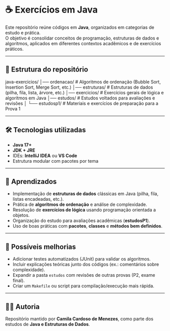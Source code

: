 # ☕ Exercícios em Java

Este repositório reúne códigos em **Java**, organizados em categorias de estudo e prática.  
O objetivo é consolidar conceitos de programação, estruturas de dados e algoritmos, aplicados em diferentes contextos acadêmicos e de exercícios práticos.

---

## 📂 Estrutura do repositório

java-exercicios/
│── ordenacao/ # Algoritmos de ordenação (Bubble Sort, Insertion Sort, Merge Sort, etc.)
│── estruturas/ # Estruturas de dados (pilha, fila, lista, árvore, etc.)
│── exercicios/ # Exercícios gerais de lógica e algoritmos em Java
│── estudos/ # Estudos voltados para avaliações e revisões
│ └── estudosp1/ # Materiais e exercícios de preparação para a Prova 1


---

## 🛠️ Tecnologias utilizadas

- **Java 17+**  
- **JDK + JRE**  
- IDEs: **IntelliJ IDEA** ou **VS Code**  
- Estrutura modular com pacotes por tema  

---

## 🎯 Aprendizados

- Implementação de **estruturas de dados** clássicas em Java (pilha, fila, listas encadeadas, etc.).  
- Prática de **algoritmos de ordenação** e análise de complexidade.  
- Resolução de **exercícios de lógica** usando programação orientada a objetos.  
- Organização do estudo para avaliações acadêmicas (**estudosP1**).  
- Uso de boas práticas com **pacotes**, **classes** e **métodos bem definidos**.  

---

## 🔮 Possíveis melhorias

- Adicionar testes automatizados (JUnit) para validar os algoritmos.  
- Incluir explicações teóricas junto dos códigos (ex.: comentários sobre complexidade).  
- Expandir a pasta `estudos` com revisões de outras provas (P2, exame final).  
- Criar um `Makefile` ou script para compilação/execução mais rápida.  

---

## 👩‍💻 Autoria

Repositório mantido por **Camila Cardoso de Menezes**, como parte dos estudos de **Java e Estruturas de Dados**.
